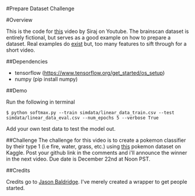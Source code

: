 #Prepare Dataset Challenge

#Overview

This is the code for [this](https://youtu.be/0xVqLJe9_CY) video by Siraj on Youtube. The brainscan dataset is entirely fictional, but serves as a good example on how to prepare a dataset. Real examples do [exist](https://openfmri.org/dataset/) but, too many features to sift through for a short video. 

##Dependencies

* tensorflow (https://www.tensorflow.org/get_started/os_setup)
* numpy (pip install numpy) 


##Demo

Run the following in terminal
```
$ python softmax.py --train simdata/linear_data_train.csv --test simdata/linear_data_eval.csv --num_epochs 5 --verbose True
```

Add your own test data to test the model out.

##Challenge
The challenge for this video is to create a pokemon classifier by their type 1 (i.e fire, water, grass, etc.) using [this](https://www.kaggle.com/abcsds/pokemon) pokemon dataset on Kaggle. Post your github link in the comments and i'll announce the winner in the next video. Due date is December 22nd at Noon PST.

##Credits

Credits go to [Jason Baldridge](https://github.com/jasonbaldridge). I've merely created a wrapper to get people started.
